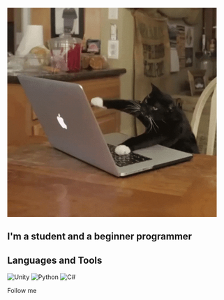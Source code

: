![Header](https://github.com/Kiriql/kiriql/blob/main/assets/giphy.gif)

## I'm a student and a beginner programmer

## Languages and Tools
![Unity](https://img.shields.io/badge/-Unity-090909?style=for-the-badge&logo=unity&logoColor=0000)
![Python](https://img.shields.io/badge/-Python-090909?style=for-the-badge&logo=python&logoColor=f2c83f)
![C#](https://img.shields.io/badge/-C#-090909?style=for-the-badge&logo=С%2b%2b&logoColor=47C5FB)

Follow me